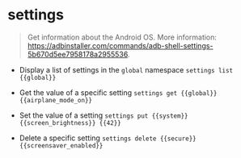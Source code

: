 # settings
> Get information about the Android OS.
> More information: <https://adbinstaller.com/commands/adb-shell-settings-5b670d5ee7958178a2955536>.

- Display a list of settings in the `global` namespace
`settings list {{global}}`

- Get the value of a specific setting
`settings get {{global}} {{airplane_mode_on}}`

- Set the value of a setting
`settings put {{system}} {{screen_brightness}} {{42}}`

- Delete a specific setting
`settings delete {{secure}} {{screensaver_enabled}}`
